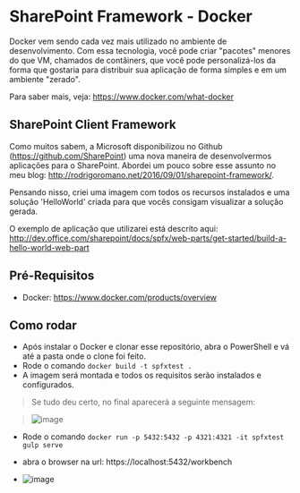 # SharePoint Framework - Docker

Docker vem sendo cada vez mais utilizado no ambiente de desenvolvimento. Com essa tecnologia, você pode criar "pacotes" menores do que VM, chamados de contâiners, que você pode personalizá-los da forma que gostaria para distribuir sua aplicação de forma simples e em um ambiente "zerado".

Para saber mais, veja: https://www.docker.com/what-docker


## SharePoint Client Framework

Como muitos sabem, a Microsoft disponibilizou no Github (https://github.com/SharePoint) uma nova maneira de desenvolvermos aplicações para o SharePoint. Abordei um pouco sobre esse assunto no meu blog: http://rodrigoromano.net/2016/09/01/sharepoint-framework/.

Pensando nisso, criei uma imagem com todos os recursos instalados e uma solução 'HelloWorld' criada para que vocês consigam visualizar a solução gerada.

O exemplo de aplicação que utilizarei está descrito aqui: http://dev.office.com/sharepoint/docs/spfx/web-parts/get-started/build-a-hello-world-web-part

## Pré-Requisitos
- Docker: https://www.docker.com/products/overview

## Como rodar
- Após instalar o Docker e clonar esse repositório, abra o PowerShell e vá até a pasta onde o clone foi feito. 
- Rode o comando `docker build -t spfxtest .` 
- A imagem será montada e todos os requisitos serão instalados e configurados. 
> Se tudo deu certo, no final aparecerá a seguinte mensagem:

> ![image](https://cloud.githubusercontent.com/assets/12012898/24055739/061bf5e8-0b20-11e7-99d7-fd6a4bebde96.png) 

- Rode o comando `docker run -p 5432:5432 -p 4321:4321 -it spfxtest gulp serve` 
- abra o browser na url: https://localhost:5432/workbench

- ![image](https://cloud.githubusercontent.com/assets/12012898/24056327/084c6eea-0b22-11e7-874c-d0e785ba5932.png)
